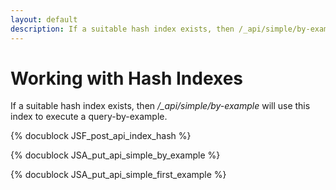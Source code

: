 ```yaml
---
layout: default
description: If a suitable hash index exists, then /_api/simple/by-example will use this index to execute a query-by-example
---
```

Working with Hash Indexes
=========================

If a suitable hash index exists, then */_api/simple/by-example* will use this index to execute a query-by-example.

<!-- js/actions/api-index.js -->
{% docublock JSF_post_api_index_hash %}

<!-- js/actions/api-index.js -->
{% docublock JSA_put_api_simple_by_example %}

<!-- js/actions/api-index.js -->
{% docublock JSA_put_api_simple_first_example %}
